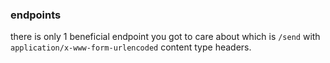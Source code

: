 ### endpoints
there is only 1 beneficial endpoint you got to care about which is `/send` with `application/x-www-form-urlencoded` content type headers.
